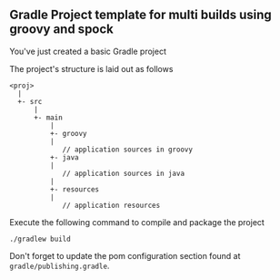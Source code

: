 Gradle Project template for multi builds using groovy and spock
---------------------------------------------------------------

You've just created a basic Gradle project

The project's structure is laid out as follows

    <proj>
      |
      +- src
          |
          +- main
              |
              +- groovy
              |
                 // application sources in groovy
              +- java
              |
                 // application sources in java
              |
              +- resources
              |
                 // application resources

Execute the following command to compile and package the project

    ./gradlew build

Don't forget to update the pom configuration section found at
`gradle/publishing.gradle`.
